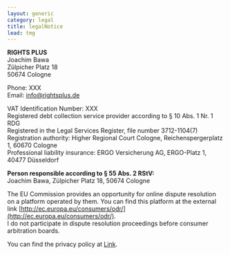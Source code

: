 ```yaml
---
layout: generic
category: legal
title: legalNotice
lead: tmg
---
```


**RIGHTS PLUS**  
Joachim Bawa  
Zülpicher Platz 18  
50674 Cologne  

Phone: XXX  
Email: info@rightsplus.de

VAT Identification Number: XXX  
Registered debt collection service provider according to § 10 Abs. 1 Nr. 1 RDG  
Registered in the Legal Services Register, file number 3712-1104(7)  
Registration authority: Higher Regional Court Cologne, Reichenspergerplatz 1, 60670 Cologne  
Professional liability insurance: ERGO Versicherung AG, ERGO-Platz 1, 40477 Düsseldorf  

**Person responsible according to § 55 Abs. 2 RStV:**  
Joachim Bawa, Zülpicher Platz 18, 50674 Cologne  

The EU Commission provides an opportunity for online dispute resolution on a platform operated by them. You can find this platform at the external link [http://ec.europa.eu/consumers/odr/](http://ec.europa.eu/consumers/odr/).  
I do not participate in dispute resolution proceedings before consumer arbitration boards.

You can find the privacy policy at [Link](/en/privacy-policy).
